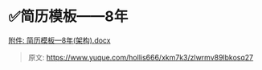 # ✅简历模板——8年

[附件: 简历模板—8年(架构).docx](./attachments/d2Mxxitzs6zwiGCe/简历模板—8年(架构).docx)



> 原文: <https://www.yuque.com/hollis666/xkm7k3/zlwrmv89lbkosq27>